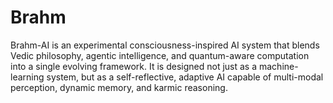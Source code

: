 # Brahm
Brahm-AI is an experimental consciousness-inspired AI system that blends Vedic philosophy, agentic intelligence, and quantum-aware computation into a single evolving framework. It is designed not just as a machine-learning system, but as a self-reflective, adaptive AI capable of multi-modal perception, dynamic memory, and karmic reasoning.

